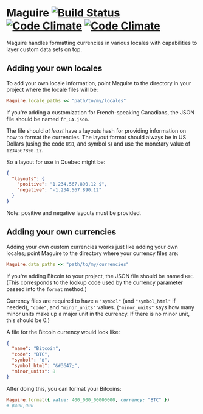 # Maguire [![Build Status](https://next.travis-ci.org/paddle8/maguire.svg)](https://next.travis-ci.org/paddle8/maguire) [![Code Climate](https://codeclimate.com/github/paddle8/maguire.png)](https://codeclimate.com/github/paddle8/maguire) [![Code Climate](https://codeclimate.com/github/paddle8/maguire/coverage.png)](https://codeclimate.com/github/paddle8/maguire)

Maguire handles formatting currencies in various locales with capabilities to layer custom data sets on top.

## Adding your own locales

To add your own locale information, point Maguire to the directory in your project where the locale files will be:

```ruby
Maguire.locale_paths << "path/to/my/locales"
```

If you're adding a customization for French-speaking Canadians, the JSON file should be named `fr_CA.json`.

The file should *at least* have a layouts hash for providing information on how to format the currencies. The layout format should always be in US Dollars (using the code `USD`, and symbol `$`) and use the monetary value of `1234567890.12`.

So a layout for use in Quebec might be:

```json
{
  "layouts": {
    "positive": "1.234.567.890,12 $",
    "negative": "-1.234.567.890,12"
  }
}
```

Note: positive and negative layouts must be provided.

## Adding your own currencies

Adding your own custom currencies works just like adding your own locales; point Maguire to the directory where your currency files are:

```ruby
Maguire.data_paths << "path/to/my/currencies"
```

If you're adding Bitcoin to your project, the JSON file should be named `BTC`. (This corresponds to the lookup code used by the currency parameter passed into the `format` method.)

Currency files are required to have a `"symbol"` (and `"symbol_html"` if needed), `"code"`, and `"minor_units"` values. (`"minor_units"` says how many minor units make up a major unit in the currency. If there is no minor unit, this should be 0.)

A file for the Bitcoin currency would look like:

```json
{
  "name": "Bitcoin",
  "code": "BTC",
  "symbol": "฿",
  "symbol_html": "&#3647;",
  "minor_units": 8
}
```

After doing this, you can format your Bitcoins:

```ruby
Maguire.format({ value: 400_000_00000000, currency: "BTC" })
# ฿400,000
```
